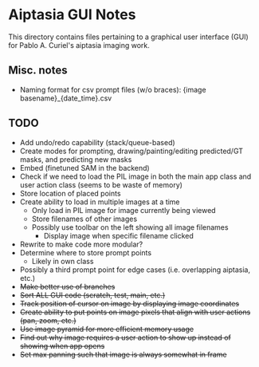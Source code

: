 # Aiptasia GUI Notes

This directory contains files pertaining to a graphical user interface (GUI) for Pablo A. Curiel's aiptasia imaging work.

## Misc. notes
- Naming format for csv prompt files (w/o braces): {image basename}_{date_time}.csv

## TODO
- Add undo/redo capability (stack/queue-based)
- Create modes for prompting, drawing/painting/editing predicted/GT masks, and predicting new masks
- Embed (finetuned SAM in the backend)
- Check if we need to load the PIL image in both the main app class and user action class (seems to be waste of memory)
- Store location of placed points
- Create ability to load in multiple images at a time
    - Only load in PIL image for image currently being viewed
    - Store filenames of other images
    - Possibly use toolbar on the left showing all image filenames
        - Display image when specific filename clicked
- Rewrite to make code more modular? 
- Determine where to store prompt points
    - Likely in own class
- Possibly a third prompt point for edge cases (i.e. overlapping aiptasia, etc.)
- ~~Make better use of branches~~
- ~~Sort ALL GUI code (scratch, test, main, etc.)~~
- ~~Track position of cursor on image by displaying image coordinates~~
- ~~Create ability to put points on image pixels that align with user actions (pan, zoom, etc.)~~
- ~~Use image pyramid for more efficient memory usage~~
- ~~Find out why image requires a user action to show up instead of showing when app opens~~
- ~~Set max panning such that image is always somewhat in frame~~